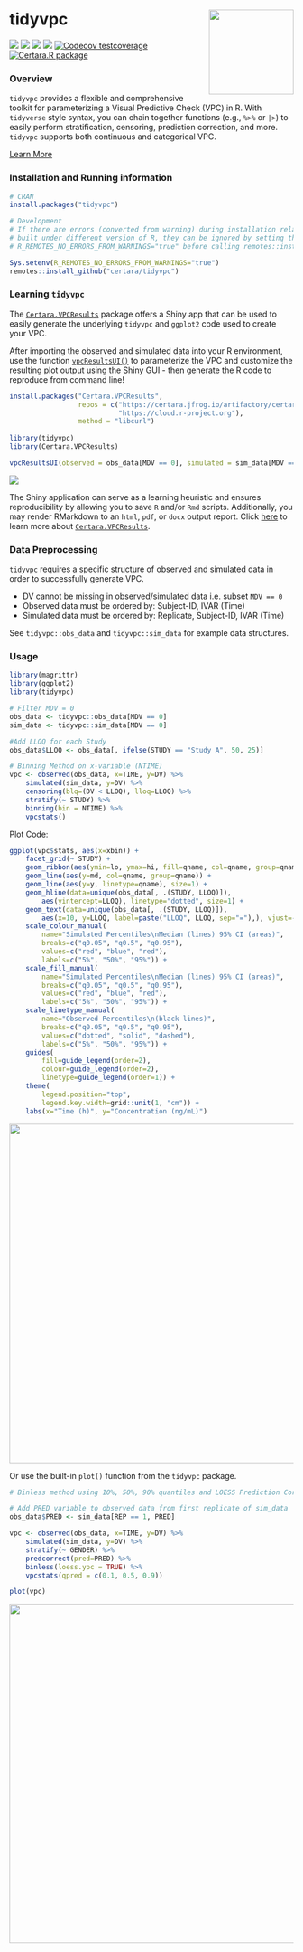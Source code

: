 
# tidyvpc <a href='https://github.com/certara/tidyvpc/'><img src='https://github.com/certara/tidyvpc/blob/master/inst/img/logo_tidyvpc.png?raw=true' align="right" style = "float:right; height: 150px;" height="200" /></a>

[![](https://img.shields.io/badge/devel%20version-1.4.0-green.svg)](https://github.com/certara/tidyvpc)
[![](https://www.r-pkg.org/badges/version/tidyvpc?color=green)](https://cran.r-project.org/package=tidyvpc)
[![](http://cranlogs.r-pkg.org/badges/grand-total/tidyvpc?color=blue)](https://cran.r-project.org/package=tidyvpc)
[![](http://cranlogs.r-pkg.org/badges/last-month/tidyvpc?color=grey)](https://cran.r-project.org/package=tidyvpc)
[![Codecov testcoverage](https://codecov.io/gh/certara/tidyvpc/branch/master/graph/badge.svg)](https://app.codecov.io/gh/certara/tidyvpc?branch=master)
[![Certara.R package](https://img.shields.io/badge/Certara.R-package-orange.svg)](https://certara.github.io/R-Certara/index.html)

### Overview

`tidyvpc` provides a flexible and comprehensive toolkit for parameterizing a Visual Predictive Check (VPC) in R.  With `tidyverse` style syntax, you can chain together functions (e.g., `%>%` or `|>`) to easily perform stratification, censoring, prediction correction, and more. `tidyvpc` supports both continuous and categorical VPC.

[Learn More](https://certara.github.io/tidyvpc/articles/tidyvpc_whats_new.html)

### Installation and Running information

```r
# CRAN
install.packages("tidyvpc")

# Development
# If there are errors (converted from warning) during installation related to packages
# built under different version of R, they can be ignored by setting the environment variable 
# R_REMOTES_NO_ERRORS_FROM_WARNINGS="true" before calling remotes::install_github()

Sys.setenv(R_REMOTES_NO_ERRORS_FROM_WARNINGS="true")
remotes::install_github("certara/tidyvpc")
```

### Learning `tidyvpc`

The [`Certara.VPCResults`](https://certara.github.io/R-VPCResults/) package offers a Shiny app that can be used to easily generate the underlying `tidyvpc` and `ggplot2` code used to create your VPC. 

After importing the observed and simulated data into your R environment, use the function [`vpcResultsUI()`](https://certara.github.io/R-VPCResults/reference/vpcResultsUI.html) to parameterize the VPC and customize the resulting plot output using the Shiny GUI - then generate the R code to reproduce from command line!

```r
install.packages("Certara.VPCResults",
                 repos = c("https://certara.jfrog.io/artifactory/certara-cran-release-public/",
                           "https://cloud.r-project.org"),
                 method = "libcurl")
                 
library(tidyvpc)
library(Certara.VPCResults)

vpcResultsUI(observed = obs_data[MDV == 0], simulated = sim_data[MDV == 0])

```

<img src='vignettes/img/vpc_results_overview.gif'/>

The Shiny application can serve as a learning heuristic and ensures reproducibility by allowing you to save `R` and/or `Rmd` scripts. Additionally, you may render RMarkdown to an `html`, `pdf`, or `docx` output report. Click [here](https://certara.github.io/R-VPCResults/) to learn more about [`Certara.VPCResults`](https://certara.github.io/R-VPCResults/).


### Data Preprocessing
`tidyvpc` requires a specific structure of observed and simulated data in order to successfully generate VPC.

* DV cannot be missing in observed/simulated data i.e. subset `MDV == 0`
* Observed data must be ordered by: Subject-ID, IVAR (Time)
* Simulated data must be ordered by: Replicate, Subject-ID, IVAR (Time)

See `tidyvpc::obs_data` and `tidyvpc::sim_data` for example data structures.

### Usage

``` r
library(magrittr)
library(ggplot2)
library(tidyvpc)

# Filter MDV = 0
obs_data <- tidyvpc::obs_data[MDV == 0]
sim_data <- tidyvpc::sim_data[MDV == 0]

#Add LLOQ for each Study 
obs_data$LLOQ <- obs_data[, ifelse(STUDY == "Study A", 50, 25)]

# Binning Method on x-variable (NTIME)
vpc <- observed(obs_data, x=TIME, y=DV) %>%
    simulated(sim_data, y=DV) %>%
    censoring(blq=(DV < LLOQ), lloq=LLOQ) %>%
    stratify(~ STUDY) %>%
    binning(bin = NTIME) %>%
    vpcstats()

```

Plot Code:

``` r
ggplot(vpc$stats, aes(x=xbin)) +
    facet_grid(~ STUDY) +
    geom_ribbon(aes(ymin=lo, ymax=hi, fill=qname, col=qname, group=qname), alpha=0.1, col=NA) +
    geom_line(aes(y=md, col=qname, group=qname)) +
    geom_line(aes(y=y, linetype=qname), size=1) +
    geom_hline(data=unique(obs_data[, .(STUDY, LLOQ)]),
        aes(yintercept=LLOQ), linetype="dotted", size=1) +
    geom_text(data=unique(obs_data[, .(STUDY, LLOQ)]),
        aes(x=10, y=LLOQ, label=paste("LLOQ", LLOQ, sep="="),), vjust=-1) +
    scale_colour_manual(
        name="Simulated Percentiles\nMedian (lines) 95% CI (areas)",
        breaks=c("q0.05", "q0.5", "q0.95"),
        values=c("red", "blue", "red"),
        labels=c("5%", "50%", "95%")) +
    scale_fill_manual(
        name="Simulated Percentiles\nMedian (lines) 95% CI (areas)",
        breaks=c("q0.05", "q0.5", "q0.95"),
        values=c("red", "blue", "red"),
        labels=c("5%", "50%", "95%")) +
    scale_linetype_manual(
        name="Observed Percentiles\n(black lines)",
        breaks=c("q0.05", "q0.5", "q0.95"),
        values=c("dotted", "solid", "dashed"),
        labels=c("5%", "50%", "95%")) +
    guides(
        fill=guide_legend(order=2),
        colour=guide_legend(order=2),
        linetype=guide_legend(order=1)) +
    theme(
        legend.position="top",
        legend.key.width=grid::unit(1, "cm")) +
    labs(x="Time (h)", y="Concentration (ng/mL)")
```

<img src='https://github.com/certara/tidyvpc/blob/master/inst/img/snapshot1.png?raw=true' align="center" width="900" height="600" />


Or use the built-in `plot()` function from the `tidyvpc` package.

``` r
# Binless method using 10%, 50%, 90% quantiles and LOESS Prediction Corrected

# Add PRED variable to observed data from first replicate of sim_data
obs_data$PRED <- sim_data[REP == 1, PRED]

vpc <- observed(obs_data, x=TIME, y=DV) %>%
    simulated(sim_data, y=DV) %>%
    stratify(~ GENDER) %>%
    predcorrect(pred=PRED) %>%
    binless(loess.ypc = TRUE) %>%
    vpcstats(qpred = c(0.1, 0.5, 0.9))

plot(vpc)
```
<img src='https://github.com/certara/tidyvpc/blob/master/inst/img/snapshot2.png?raw=true' align="center" width="900" height="600" />
